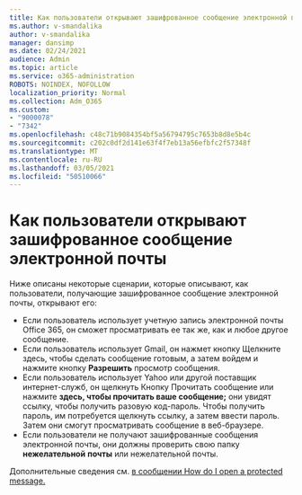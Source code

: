 ```yaml
---
title: Как пользователи открывают зашифрованное сообщение электронной почты
ms.author: v-smandalika
author: v-smandalika
manager: dansimp
ms.date: 02/24/2021
audience: Admin
ms.topic: article
ms.service: o365-administration
ROBOTS: NOINDEX, NOFOLLOW
localization_priority: Normal
ms.collection: Adm_O365
ms.custom:
- "9000078"
- "7342"
ms.openlocfilehash: c48c71b9084354bf5a56794795c7653b8d8e5b4c
ms.sourcegitcommit: c202c0df2d141e63f4f7eb13a56efbfc2f57348f
ms.translationtype: MT
ms.contentlocale: ru-RU
ms.lasthandoff: 03/05/2021
ms.locfileid: "50510066"
---
```

# <a name="how-users-open-an-encrypted-email-message"></a>Как пользователи открывают зашифрованное сообщение электронной почты

Ниже описаны некоторые сценарии, которые описывают, как пользователи, получающие зашифрованное сообщение электронной почты, открывают его:

- Если пользователь использует учетную запись электронной почты Office 365, он сможет просматривать ее так же, как и любое другое сообщение.
- Если пользователь использует Gmail, он  нажмет кнопку Щелкните здесь, чтобы сделать сообщение готовым, а затем войдем и нажмите кнопку **Разрешить** просмотр сообщения.
- Если пользователь использует Yahoo или другой поставщик интернет-служб, он щелкнуть Кнопку Прочитать сообщение или нажмите  **здесь, чтобы прочитать ваше сообщение;** они увидят ссылку, чтобы получить разовую код-пароль. Чтобы получить пароль, им потребуется щелкнуть ссылку, а затем ввести пароль. Затем они смогут просматривать сообщение в веб-браузере.
- Если пользователи не получают зашифрованные сообщения электронной почты, они должны проверить свою папку **нежелательной** **почты** или нежелательной почты.

Дополнительные сведения см. [в сообщении How do I open a protected message.](https://support.microsoft.com/topic/how-do-i-open-a-protected-message-1157a286-8ecc-4b1e-ac43-2a608fbf3098)